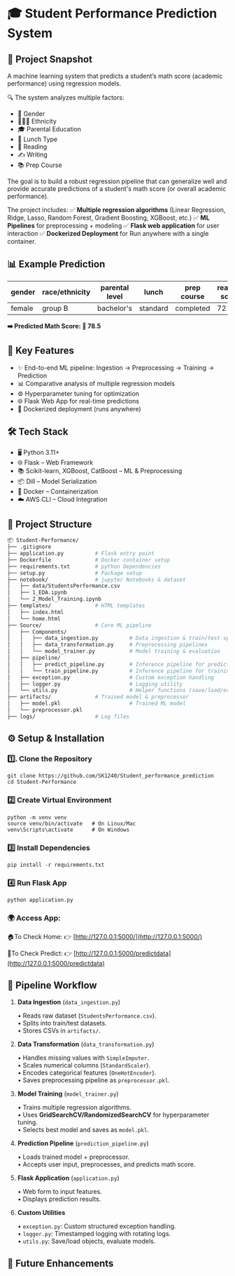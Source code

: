 # 🎓 Student Performance Prediction System
## 📌 Project Snapshot
A machine learning system that predicts a student’s math score (academic performance) using regression models.

🔍 The system analyzes multiple factors:
* 👤 Gender 
* 🧑‍🤝‍🧑 Ethnicity 
* 🎓 Parental Education 
* 🍴 Lunch Type
* 📘 Reading 
* ✍️ Writing 
* 📚 Prep Course

The goal is to build a robust regression pipeline that can generalize well and provide accurate predictions of a student's math score (or overall academic performance).

The project includes: ✅ **Multiple regression algorithms** (Linear Regression, Ridge, Lasso, Random Forest, Gradient Boosting, XGBoost, etc.) ✅ **ML Pipelines** for preprocessing + modeling ✅ **Flask web application** for user interaction ✅ **Dockerized Deployment** for Run anywhere with a single container.

## 📊 Example Prediction

| gender	|  race/ethnicity | parental level	|   lunch	   | prep course	|   reading score   | 	writing score   |
|---------|-----------------|-----------------|------------|--------------|-------------------|-------------------|
|  female	|      group B	  |   bachelor's	  |  standard	 |  completed	  |        72	        |          74       |

**➡️ Predicted Math Score: 🎯 78.5**

## 🚀 Key Features

* ✨ End-to-end ML pipeline: Ingestion → Preprocessing → Training → Prediction
* 📊 Comparative analysis of multiple regression models
* ⚙️ Hyperparameter tuning for optimization
* 🌐 Flask Web App for real-time predictions
* 🐳 Dockerized deployment (runs anywhere)


## 🛠️ Tech Stack

* 🖥️ Python 3.11+
* 🌐 Flask – Web Framework
* 📚 Scikit-learn, XGBoost, CatBoost – ML & Preprocessing
* 📦 Dill – Model Serialization
* 🐳 Docker – Containerization
* ☁️ AWS CLI – Cloud Integration

## 📂 Project Structure

```bash
📦 Student-Performance/
├── .gitignore
├── application.py          # Flask entry point
├── Dockerfile              # Docker container setup
├── requirements.txt        # python Dependencies
├── setup.py                # Package setup
├── notebook/               # jupyter Notebooks & dataset
│   ├── data/StudentsPerformance.csv
│   ├── 1_EDA.ipynb
│   └── 2_Model_Training.ipynb
├── templates/              # HTML templates
│   ├── index.html
│   └── home.html
├── Source/                 # Core ML pipeline
│   ├── Components/
│   │   ├── data_ingestion.py          # Data ingestion & train/test split
│   │   ├── data_transformation.py     # Preprocessing pipelines
│   │   └── model_trainer.py           # Model training & evaluation
│   ├── pipeline/
│   │   ├── predict_pipeline.py        # Inference pipeline for predictions
│   │   └── train_pipeline.py          # Inference pipeline for training
│   ├── exception.py                   # Custom exception handling 
│   ├── logger.py                      # Logging utility
│   └── utils.py                       # Helper functions (save/load/eval)
├── artifacts/              # Trained model & preprocessor
│   ├── model.pkl                      # Trained ML model
│   └── preprocessor.pkl               
├── logs/                   # Log files
```


## ⚙️ Setup & Installation

### 1️⃣. Clone the Repository

```
git clone https://github.com/SK1240/Student_performance_prediction
cd Student-Performance
```

### 2️⃣ Create Virtual Environment

```
python -m venv venv
source venv/bin/activate   # On Linux/Mac
venv\Scripts\activate      # On Windows
```

### 3️⃣ Install Dependencies

```
pip install -r requirements.txt
```

### 4️⃣ Run Flask App

```
python application.py
```

### 🌍 Access App:

🏠To Check Home: 👉 [http://127.0.0.1:5000/](http://127.0.0.1:5000/)

🎯To Check Predict: 👉 [http://127.0.0.1:5000/predictdata](http://127.0.0.1:5000/predictdata)


## 🔄 Pipeline Workflow

1. **Data Ingestion** (`data_ingestion.py`)

    • Reads raw dataset (`StudentsPerformance.csv`).                      
    • Splits into train/test datasets.                    
    • Stores CSVs in `artifacts/`.   

2. **Data Transformation** (`data_transformation.py`)

    • Handles missing values with `SimpleImputer`.                      
    • Scales numerical columns (`StandardScaler`).                         
    • Encodes categorical features (`OneHotEncoder`).                        
    • Saves preprocessing pipeline as `preprocessor.pkl`. 

3. **Model Training** (`model_trainer.py`)

    • Trains multiple regression algorithms.                      
    • Uses **GridSearchCV/RandomizedSearchCV** for hyperparameter tuning.                               
    • Selects best model and saves as `model.pkl`.  

4. **Prediction Pipeline** (`prediction_pipeline.py`)

    • Loads trained model + preprocessor.                      
    • Accepts user input, preprocesses, and predicts math score.  

5. **Flask Application** (`application.py`)

    • Web form to input features.                                  
    • Displays prediction results. 

6. **Custom Utilities**

    • `exception.py`: Custom structured exception handling.                    
    • `logger.py`: Timestamped logging with rotating logs.                
    • `utils.py`: Save/load objects, evaluate models. 


## 🔮 Future Enhancements